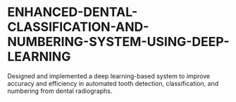 # ENHANCED-DENTAL-CLASSIFICATION-AND-NUMBERING-SYSTEM-USING-DEEP-LEARNING
Designed and implemented a deep learning-based system to improve accuracy and efficiency in  automated tooth detection, classification, and numbering from dental radiographs.
